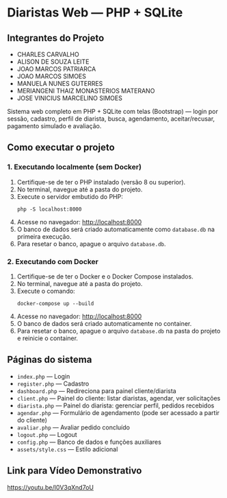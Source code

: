 
# Diaristas Web — PHP + SQLite

## Integrantes do Projeto

- CHARLES CARVALHO
- ALISON DE SOUZA LEITE
- JOAO MARCOS PATRIARCA
- JOAO MARCOS SIMOES
- MANUELA NUNES GUTERRES
- MERIANGENI THAIZ MONASTERIOS MATERANO
- JOSE VINICIUS MARCELINO SIMOES


Sistema web completo em PHP + SQLite com telas (Bootstrap) — login por sessão, cadastro, perfil de diarista, busca, agendamento, aceitar/recusar, pagamento simulado e avaliação.


## Como executar o projeto

### 1. Executando localmente (sem Docker)

1. Certifique-se de ter o PHP instalado (versão 8 ou superior).
2. No terminal, navegue até a pasta do projeto.
3. Execute o servidor embutido do PHP:
	```
	php -S localhost:8000
	```
4. Acesse no navegador: [http://localhost:8000](http://localhost:8000)
5. O banco de dados será criado automaticamente como `database.db` na primeira execução.
6. Para resetar o banco, apague o arquivo `database.db`.

### 2. Executando com Docker

1. Certifique-se de ter o Docker e o Docker Compose instalados.
2. No terminal, navegue até a pasta do projeto.
3. Execute o comando:
	```
	docker-compose up --build
	```
4. Acesse no navegador: [http://localhost:8000](http://localhost:8000)
5. O banco de dados será criado automaticamente no container.
6. Para resetar o banco, apague o arquivo `database.db` na pasta do projeto e reinicie o container.


## Páginas do sistema
- `index.php` — Login
- `register.php` — Cadastro
- `dashboard.php` — Redireciona para painel cliente/diarista
- `client.php` — Painel do cliente: listar diaristas, agendar, ver solicitações
- `diarista.php` — Painel do diarista: gerenciar perfil, pedidos recebidos
- `agendar.php` — Formulário de agendamento (pode ser acessado a partir do cliente)
- `avaliar.php` — Avaliar pedido concluído
- `logout.php` — Logout
- `config.php` — Banco de dados e funções auxiliares
- `assets/style.css` — Estilo adicional

## Link para Vídeo Demonstrativo
https://youtu.be/I0V3qXnd7oU
